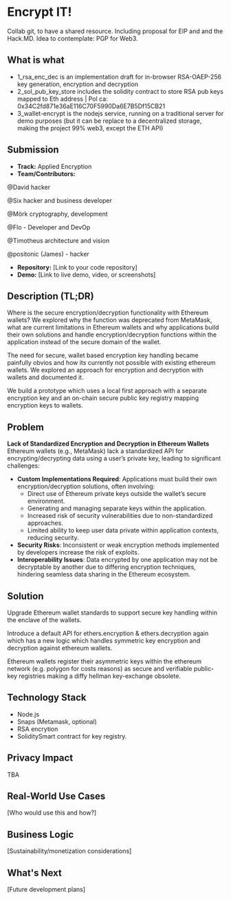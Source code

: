 # Encrypt IT!
Collab git, to have a shared resource. Including proposal for EIP and and the Hack.MD. Idea to contemplate: PGP for Web3.

## What is what

- 1_rsa_enc_dec is an implementation draft for in-browser RSA-OAEP-256 key generation, encryption and decryption
- 2_sol_pub_key_store includes the solidity contract to store RSA pub keys mapped to Eth address | Pol ca: 0x34C2fd871e36aE116C70F5990Da6E7B5Df15CB21
- 3_wallet-encrypt is the nodejs service, running on a traditional server for demo purposes (but it can be replace to a decentralized storage, making the project 99% web3, except the ETH API)

## Submission
- **Track:** Applied Encryption
- **Team/Contributors:**

@David hacker

@Six hacker and business developer

@Mörk cryptography, development

@Flo - Developer and DevOp

@Timotheus architecture and vision

@positonic (James) - hacker

- **Repository:** [Link to your code repository]
- **Demo:** [Link to live demo, video, or screenshots]

## Description (TL;DR)
Where is the secure encryption/decryption functionality with Ethereum wallets?
We explored why the function was deprecated from MetaMask, what are current limitations in Ethereum wallets and why applications build their own solutions and handle encryption/decryption functions within the application instead of the secure domain of the wallet.

The need for secure, wallet based encryption key handling became painfully obvios and how its currently not possible with existing ethereum wallets.
We explored an approach for encryption and decryption with wallets and documented it.

We build a prototype which uses a local first approach with a separate encryption key and an on-chain secure public key registry mapping encryption keys to wallets.

## Problem
**Lack of Standardized Encryption and Decryption in Ethereum Wallets**
Ethereum wallets (e.g., MetaMask) lack a standardized API for encrypting/decrypting data using a user’s private key, leading to significant challenges:
- **Custom Implementations Required**: Applications must build their own encryption/decryption solutions, often involving:
  - Direct use of Ethereum private keys outside the wallet’s secure environment.
  - Generating and managing separate keys within the application.
  - Increased risk of security vulnerabilities due to non-standardized approaches.
  - Limited ability to keep user data private within application contexts, reducing security.
- **Security Risks**: Inconsistent or weak encryption methods implemented by developers increase the risk of exploits.
- **Interoperability Issues**: Data encrypted by one application may not be decryptable by another due to differing encryption techniques, hindering seamless data sharing in the Ethereum ecosystem.

## Solution
Upgrade Ethereum wallet standards to support
secure key handling within the enclave of the wallets.

Introduce a default API for ethers.encryption & ethers.decryption
again which has a new logic which handles symmetric key encryption and decryption
against ethereum wallets.

Ethereum wallets register their asymmetric keys within the ethereum network (e.g. polygon for costs reasons)
as secure and verifiable public-key registries making a diffy hellman key-exchange obsolete.

## Technology Stack
- Node.js
- Snaps (Metamask, optional)
- RSA encrytion
- SoliditySmart contract for key registry.

## Privacy Impact
TBA

## Real-World Use Cases
[Who would use this and how?]

## Business Logic
[Sustainability/monetization considerations]

## What's Next
[Future development plans]
